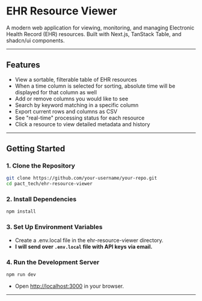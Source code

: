 # EHR Resource Viewer

A modern web application for viewing, monitoring, and managing Electronic Health Record (EHR) resources. Built with Next.js, TanStack Table, and shadcn/ui components.

---

## Features
- View a sortable, filterable table of EHR resources
- When a time column is selected for sorting, absolute time will be displayed for that column as well
- Add or remove columns you would like to see
- Search by keyword matching in a specific column
- Export current rows and columns as CSV
- See "real-time" processing status for each resource
- Click a resource to view detailed metadata and history

---

## Getting Started

### 1. Clone the Repository
```sh
git clone https://github.com/your-username/your-repo.git
cd pact_tech/ehr-resource-viewer
```

### 2. Install Dependencies
```sh
npm install
```

### 3. Set Up Environment Variables
- Create a .env.local file in the ehr-resource-viewer directory.
- **I will send over `.env.local` file with API keys via email.**

### 4. Run the Development Server
```sh
npm run dev
```
- Open [http://localhost:3000](http://localhost:3000) in your browser.

---
